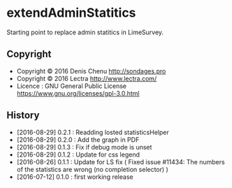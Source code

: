 # extendAdminStatitics #

Starting point to replace admin statitics in LimeSurvey.

## Copyright
- Copyright © 2016 Denis Chenu <http://sondages.pro>
- Copyright © 2016 Lectra <http://www.lectra.com/>
- Licence : GNU General Public License <https://www.gnu.org/licenses/gpl-3.0.html>

## History
- [2016-08-29] 0.2.1 : Readding losted statisticsHelper
- [2016-08-29] 0.2.0 : Add the graph in PDF
- [2016-08-29] 0.1.3 : Fix if debug mode is unset
- [2016-08-29] 0.1.2 : Update for css legend
- [2016-08-26] 0.1.1 : Update for LS fix (  Fixed issue #11434: The numbers of the statistics are wrong (no completion selector) )
- [2016-07-12] 0.1.0 : first working release
